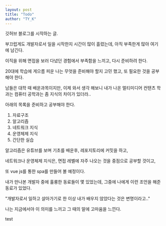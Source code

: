 ```yaml
---
layout: post
title: "Todo"
author: "TY_K"
---
```


깃허브 블로그를 시작하는 글.  

부끄럽게도 개발자로서 일을 시작한지 시간이 많이 흘렀는데, 아직 부족한게 많아 여기에 남긴다.  

이직을 위해 면접을 보러 다녔던 경험에서 부족함을 느끼고, 다시 준비하려 한다.  

20대에 학습에 게으름 피운 나는 무엇을 준비해야 할지 고민 했고, 또 필요한 것을 공부해야 한다.  

남들은 대학 때 배운과목이지만, 이제 와서 생각 해보니 내가 나온 멀티미디어 컨탠츠 학과는 컴퓨터 공학과는 좀 지식의 차이가 있더라..  

아래의 목록을 준비하고 공부해야 한다.  

1. 자료구조
2. 알고리즘
3. 네트워크 지식
4. 운영체제 지식
5. 간단한 실습

알고리즘은 유튜브를 보며 기초를 배운후, 레포지토리에 커밋을 하고,  

네트워크나 운영체제 지식은, 면접 레벨에 자주 나오는 것을 중점으로 공부할 것이고,  

또 vue js를 통한 spa를 만들어 볼 예정이다.  

내가 만나본 개발자 중에 훌륭한 동료들이 몇 있었는데, 그중에 나에게 이런 조언을 해준 동료가 있었다.  

"개발자로서 일하고 살아가기로 한 이상 내가 배우지 않았다는 것은 변명이라고.."  

나는 지금에서야 이 의미를 느끼고 그 때의 말에 고마움을 느낀다.

test